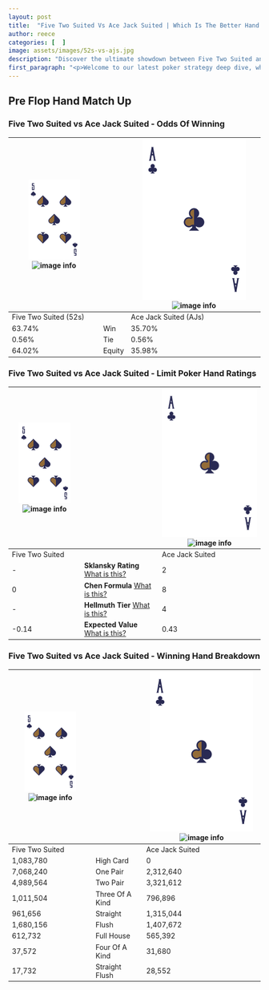 ```yaml
---
layout: post
title:  "Five Two Suited Vs Ace Jack Suited | Which Is The Better Hand In Poker? A Complete Guide"
author: reece
categories: [  ]
image: assets/images/52s-vs-ajs.jpg
description: "Discover the ultimate showdown between Five Two Suited and Ace Jack Suited in poker! Uncover the odds, strategies, and scenarios where one hand triumphs over the other. Get ready to up your poker game with this thrilling analysis."
first_paragraph: "<p>Welcome to our latest poker strategy deep dive, where we're pitting two distinct hands against each other in a high-stakes showdown: Five Two Suited vs Ace Jack Suited.</p><p>In the dynamic world of poker, every decision counts, and knowing which hand holds the upper hand is key to your success at the table.</p><p>In this article, we'll dissect these two hands, explore the scenarios where one dominates the other, and equip you with the knowledge to make strategic choices that can tip the odds in your favor.</p><p>Get ready to unravel the intriguing dynamics of these poker hands and elevate your game to new heights.</p>"
---
```




[comment]: # (sp0)

## Pre Flop Hand Match Up

<div class="table hand-ratings" markdown="1"> 



### Five Two Suited vs Ace Jack Suited - Odds Of Winning


    
| ![image info](assets/images/hand1/5.png) ![image info](assets/images/hand1/2s.png) |  | ![image info](assets/images/hand2/A.png) ![image info](assets/images/hand2/Js.png) |
| -------- | -------- | -------- |
| Five Two Suited (52s) |  | Ace Jack Suited (AJs) |
| 63.74% | Win | 35.70% |
| 0.56% | Tie | 0.56% |
| 64.02% | Equity | 35.98% |




[comment]: # (sp1)



### Five Two Suited vs Ace Jack Suited - Limit Poker Hand Ratings


    
| ![image info](assets/images/hand1/5.png) ![image info](assets/images/hand1/2s.png) |  | ![image info](assets/images/hand2/A.png) ![image info](assets/images/hand2/Js.png) |
| -------- | -------- | -------- |
| Five Two Suited |  | Ace Jack Suited |
| - | **Sklansky Rating** [What is this?](/sklansky-rating-explained) | 2 |
| 0 | **Chen Formula** [What is this?](/chen-formula-explained) | 8 |
| - | **Hellmuth Tier** [What is this?](/Hellmuth-tier-explained) | 4 |
| -0.14 | **Expected Value** [What is this?](/expected-value-explained) | 0.43 |




[comment]: # (sp2)



### Five Two Suited vs Ace Jack Suited - Winning Hand Breakdown


    
| ![image info](assets/images/hand1/5.png) ![image info](assets/images/hand1/2s.png) |  | ![image info](assets/images/hand2/A.png) ![image info](assets/images/hand2/Js.png) |
| -------- | -------- | -------- |
| Five Two Suited |  | Ace Jack Suited |
| 1,083,780 | High Card | 0 |
| 7,068,240 | One Pair | 2,312,640 |
| 4,989,564 | Two Pair | 3,321,612 |
| 1,011,504 | Three Of A Kind | 796,896 |
| 961,656 | Straight | 1,315,044 |
| 1,680,156 | Flush | 1,407,672 |
| 612,732 | Full House | 565,392 |
| 37,572 | Four Of A Kind | 31,680 |
| 17,732 | Straight Flush | 28,552 |




[comment]: # (sp3)



</div>

[comment]: # (sp4)



[comment]: # (sp5)

